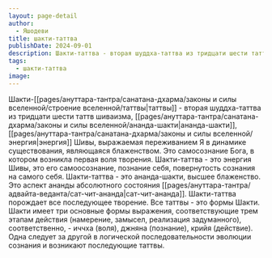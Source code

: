 ```yaml
---
layout: page-detail
author:
  - Яшодеви
title: шакти-таттва
publishDate: 2024-09-01
description: Шакти-таттва - вторая шуддха-таттва из тридцати шести таттв шиваизма, ананда-шакти, энергия Шивы, выражаемая переживанием Я в динамике существования, являющаяся блаженством. Это самосознание Бога, в котором возникла первая воля творения.
tags:
  - шакти-таттва
image:
---
```

Шакти-[[pages/ануттара-тантра/санатана-дхарма/законы и силы вселенной/строение вселенной/таттвы|таттвы]] - вторая шуддха-таттва из тридцати шести таттв шиваизма, [[pages/ануттара-тантра/санатана-дхарма/законы и силы вселенной/ананда-шакти|ананда-шакти]], [[pages/ануттара-тантра/санатана-дхарма/законы и силы вселенной/энергия|энергия]] Шивы, выражаемая переживанием Я в динамике существования, являющаяся блаженством. Это самосознание Бога, в котором возникла первая воля творения.
Шакти-таттва - это энергия Шивы, это его самоосознание, познание себя, повернутость сознания на самого себя. Шакти-таттва - это ананда-шакти, высшее блаженство. Это аспект ананды абсолютного состояния [[pages/ануттара-тантра/адвайта-веданта/сат-чит-ананда|сат-чит-ананда]]. Шакти-таттва порождает все последующее творение. Все таттвы - это формы Шакти. Шакти имеет три основные формы выражения, соответствующие трем этапам действия (намерение, замысел, реализация задуманного), соответственно, - иччха (воля), джняна (познание), крийя (действие). Одна следует за другой в логической последовательности эволюции сознания и возникают последующие таттвы.

